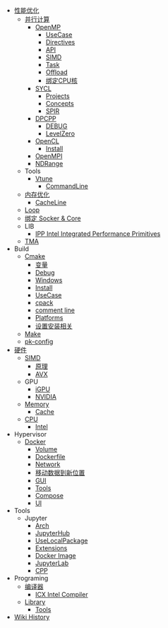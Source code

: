 - [性能优化](/0014_OPT)
  - [并行计算](/0022_OPT_PARA)
    - [OpenMP](/0023_OPT_PARA_OpenMP)
      - [UseCase](/0025_OPT_PARA_OpenMP_UseCase)
      - [Directives](/0029_OPT_PARA_OpenMP_Directives)
      - [API](/0024_OPT_PARA_OpenMP_API)
      - [SIMD](/0027_OPT_PARA_OpenMP_SIMD)
      - [Task](/0030_OPT_PARA_OpenMP_Task)
      - [Offload](/0028_OPT_PARA_OpenMP_Offload)
      - [绑定CPU核](/0026_OPT_PARA_OpenMP_BindCore)
    - [SYCL](/0031_OPT_PARA_SYCL)
      - [Projects](/0039_OPT_PARA_SYCL_Projects)
      - [Concepts](/0041_OPT_PARA_SYCL_Concepts)
      - [SPIR](/0040_OPT_PARA_SYCL_SPIR)
    - [DPCPP](/0036_OPT_PARA_DPCPP)
      - [DEBUG](/0038_OPT_PARA_DPCPP_DEBUG)
      - [LevelZero](/0037_OPT_PARA_DPCPP_LevelZero)
    - [OpenCL](/0034_OPT_PARA_OpenCL)
      - [Install](/0035_OPT_PARA_OpenCL_Install)
    - [OpenMPI](/0043_OPT_PARA_OpenMPI)
    - [NDRange](/0042_OPT_PARA_NDRange)
  - Tools
    - [Vtune](/0019_OPT_Tools_Vtune)
      - [CommandLine](/0020_OPT_Tools_Vtune_CommandLine)
  - [内存优化](/0015_OPT_Memory)
    - [CacheLine](/0017_OPT_Memory_CacheLine)
  - [Loop](/0018_OPT_Loop)
  - [绑定 Socker & Core](/0033_OPT_BindSocketCore)
  - LIB
    - [IPP Intel Integrated Performance Primitives](/0032_OPT_LIB_IPP)
  - [TMA](/0021_OPT_TMA)
- Build
  - [Cmake](/0053_Build_Cmake)
    - [变量](/0056_Build_Cmake_VAR)
    - [Debug](/0057_Build_Cmake_Debug)
    - [Windows](/0061_Build_Cmake_Windows)
    - [Install](/0054_Build_Cmake_Install)
    - [UseCase](/0060_Build_Cmake_UseCase)
    - [cpack](/0062_Build_Cmake_cpack)
    - [comment line](/0055_Build_Cmake_语法)
    - [Platforms](/0058_Build_Cmake_Platforms)
    - [设置安装相关](/0059_Build_Cmake_InstallFiles)
  - [Make](/0063_Build_Make)
  - [pk-config](/0064_Build_pkgconfig)
- [硬件](/0001_Hardware)
  - [SIMD](/0007_Hardware_SIMD)
    - [原理](/0008_Hardware_SIMD_原理)
    - [AVX](/0009_Hardware_SIMD_AVX)
  - GPU
    - [iGPU](/0005_Hardware_GPU_iGPU)
    - [NVIDIA](/0006_Hardware_GPU_NVIDIA)
  - [Memory](/0004_Hardware_Memory)
    - [Cache](/0016_Hardware_Memory_Cache)
  - [CPU](/0002_Hardware_CPU)
    - [Intel](/0003_Hardware_CPU_Intel)
- Hypervisor
  - [Docker](/0044_Hypervisor_Docker)
    - [Volume](/0049_Hypervisor_Docker_Volume)
    - [Dockerfile](/0048_Hypervisor_Docker_Dockerfile)
    - [Network](/0045_Hypervisor_Docker_Network)
    - [移动数据到新位置](/0052_Hypervisor_Docker_MoveData)
    - [GUI](/0046_Hypervisor_Docker_GUI)
    - [Tools](/0050_Hypervisor_Docker_Tools)
    - [Compose](/0047_Hypervisor_Docker_Compose)
    - [UI](/0051_Hypervisor_Docker_UI)
- Tools
  - Jupyter
    - [Arch](/0069_Tools_Jupyter_Arch)
    - [JupyterHub](/0066_Tools_Jupyter_JupyterHub)
    - [UseLocalPackage](/0068_Tools_Jupyter_UseLocalPackage)
    - [Extensions](/0071_Tools_Jupyter_Extensions)
    - [Docker Image](/0070_Tools_Jupyter_DockerImage)
    - [JupyterLab](/0065_Tools_Jupyter_JupyterLab)
    - [CPP](/0067_Tools_Jupyter_CPP)
- Programing
  - [编译器](/0012_Programing_Compiler)
    - [ICX Intel Compiler](/0013_Programing_Compiler_ICX)
  - [Library](/0010_Programing_Library)
    - [Tools](/0011_Programing_Library_Tools)
- [Wiki History](/hist)
